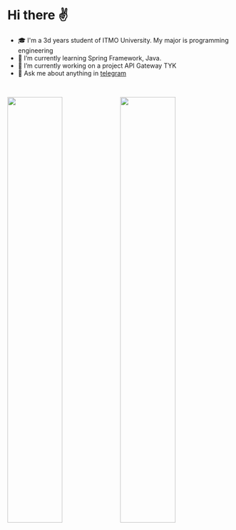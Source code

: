 # Hi there ✌️

- 🎓 I'm a 3d years student of ITMO University. My major is programming engineering
- 🌱 I’m currently learning Spring Framework, Java.
- 🔭 I’m currently working on a project API Gateway TYK
- 💬 Ask me about anything in [telegram](https://t.me/silmont) 

<br/>
<p align="left">
  <img width="49.5%"  src="https://github-readme-stats.vercel.app/api/top-langs/?username=wizarsi&layout=compact">
<img width="49.5%"   src="https://github-readme-stats.vercel.app/api?username=wizarsi">
  </p>
<br/>



